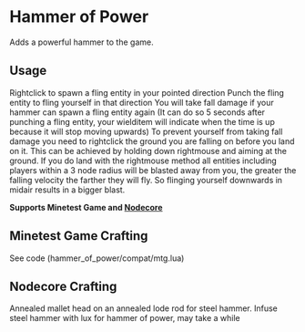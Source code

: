 # Hammer of Power

Adds a powerful hammer to the game.

## Usage

Rightclick to spawn a fling entity in your pointed direction
Punch the fling entity to fling yourself in that direction
You will take fall damage if your hammer can spawn a fling entity again (It can do so 5 seconds after punching a fling entity, your wielditem will indicate when the time is up because it will stop moving upwards)
To prevent yourself from taking fall damage you need to rightclick the ground you are falling on before you land on it. This can be achieved by holding down rightmouse and aiming at the ground.
If you do land with the rightmouse method all entities including players within a 3 node radius will be blasted away from you, the greater the falling velocity the farther they will fly. So flinging yourself downwards in midair results in a bigger blast.

**Supports Minetest Game and [Nodecore](https://content.minetest.net/packages/Warr1024/nodecore/)**

## Minetest Game Crafting

See code (hammer_of_power/compat/mtg.lua)

## Nodecore Crafting

Annealed mallet head on an annealed lode rod for steel hammer.
Infuse steel hammer with lux for hammer of power, may take a while

